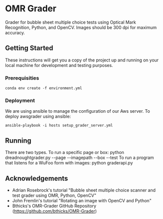 # OMR Grader
Grader for bubble sheet multiple choice tests using Optical Mark Recognition, Python, and OpenCV. Images should be 300 dpi for maximum accuracy.

## Getting Started
These instructions will get you a copy of the project up and running on your local machine for development and testing purposes.

### Prerequisities
```
conda env create -f environment.yml
```

### Deployment
We are using ansible to manage the configuration of our Aws server. To deploy awsgrader using ansible:
```
ansible-playbook -i hosts setup_grader_server.yml 
```

## Running
There are two types. 
To run a specific page or box: python dreadnoughtgrader.py --page --imagepath --box --test
To run a program that listens for a WuFoo form with images: python graderapi.py


## Acknowledgements
* Adrian Rosebrock's tutorial "Bubble sheet multiple choice scanner and test grader using OMR, Python, OpenCV"
* John Fremlin's tutorial "Rotating an image with OpenCV and Python"
* Bthicks's OMR-Grader GitHub Repository (https://github.com/bthicks/OMR-Grader)
